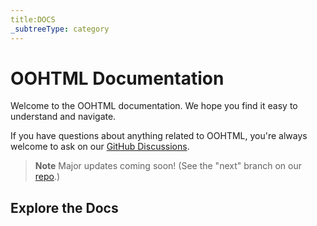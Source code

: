 ```yaml
---
title:DOCS
_subtreeType: category
---
```

# OOHTML Documentation

Welcome to the OOHTML documentation. We hope you find it easy to understand and navigate.

If you have questions about anything related to OOHTML, you're always welcome to ask on our [GitHub Discussions](https://github.com/webqit/oohtml/discussions).

> **Note**
> Major updates coming soon! (See the "next" branch on our [repo](https://github.com/webqit/oohtml).)

## Explore the Docs
